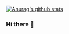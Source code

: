 [![Anurag's github stats](https://github-readme-stats.vercel.app/api?username=jeonjonghyeok)](https://github.com/anuraghazra/github-readme-stats)

### Hi there 👋

<!--
**jeonjonghyeok/jeonjonghyeok** is a ✨ _special_ ✨ repository because its `README.md` (this file) appears on your GitHub profile.

Here are some ideas to get you started:

- 🔭 I’m currently working on ...
- 🌱 I’m currently learning ...
- 👯 I’m looking to collaborate on ...
- 🤔 I’m looking for help with ...
- 💬 Ask me about ...
- 📫 How to reach me: ...
- 😄 Pronouns: ...
- ⚡ Fun fact: ...
-->

